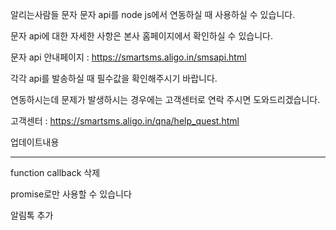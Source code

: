 알리는사람들 문자 문자 api를 node js에서 연동하실 때 사용하실 수 있습니다.

문자 api에 대한 자세한 사항은 본사 홈페이지에서 확인하실 수 있습니다.

문자 api 안내페이지 : https://smartsms.aligo.in/smsapi.html

각각 api를 발송하실 때 필수값을 확인해주시기 바랍니다.

연동하시는데 문제가 발생하시는 경우에는 고객센터로 연락 주시면 도와드리겠습니다.

고객센터 : https://smartsms.aligo.in/qna/help_quest.html

업데이트내용

-------------------------------------------------------------------------

function callback 삭제

promise로만 사용할 수 있습니다

알림톡 추가